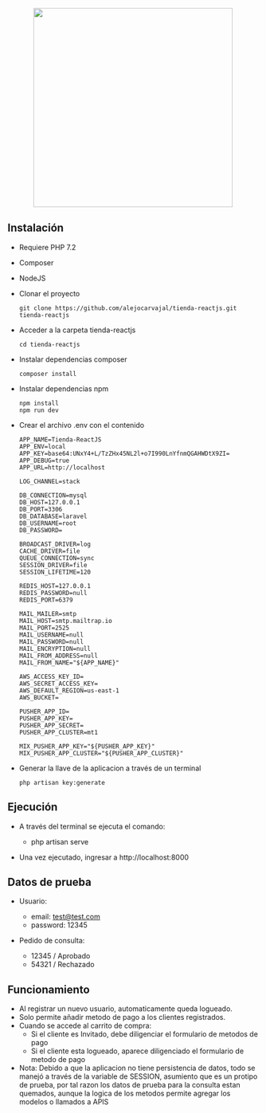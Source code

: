 <p align="center"><a href="https://laravel.com" target="_blank"><img src="https://raw.githubusercontent.com/laravel/art/master/logo-lockup/5%20SVG/2%20CMYK/1%20Full%20Color/laravel-logolockup-cmyk-red.svg" width="400"></a></p>


## Instalación

- Requiere PHP 7.2
- Composer
- NodeJS

- Clonar el proyecto
    ~~~
    git clone https://github.com/alejocarvajal/tienda-reactjs.git tienda-reactjs
    ~~~
- Acceder a la carpeta tienda-reactjs
    ~~~
    cd tienda-reactjs
    ~~~
- Instalar dependencias composer
    ~~~
    composer install
    ~~~
- Instalar dependencias npm
    ~~~
    npm install
    npm run dev
    ~~~
- Crear el archivo .env con el contenido
    ~~~
    APP_NAME=Tienda-ReactJS
    APP_ENV=local
    APP_KEY=base64:UNxY4+L/TzZHx45NL2l+o7I990LnYfnmQGAHWDtX9ZI=
    APP_DEBUG=true
    APP_URL=http://localhost

    LOG_CHANNEL=stack

    DB_CONNECTION=mysql
    DB_HOST=127.0.0.1
    DB_PORT=3306
    DB_DATABASE=laravel
    DB_USERNAME=root
    DB_PASSWORD=

    BROADCAST_DRIVER=log
    CACHE_DRIVER=file
    QUEUE_CONNECTION=sync
    SESSION_DRIVER=file
    SESSION_LIFETIME=120

    REDIS_HOST=127.0.0.1
    REDIS_PASSWORD=null
    REDIS_PORT=6379

    MAIL_MAILER=smtp
    MAIL_HOST=smtp.mailtrap.io
    MAIL_PORT=2525
    MAIL_USERNAME=null
    MAIL_PASSWORD=null
    MAIL_ENCRYPTION=null
    MAIL_FROM_ADDRESS=null
    MAIL_FROM_NAME="${APP_NAME}"

    AWS_ACCESS_KEY_ID=
    AWS_SECRET_ACCESS_KEY=
    AWS_DEFAULT_REGION=us-east-1
    AWS_BUCKET=

    PUSHER_APP_ID=
    PUSHER_APP_KEY=
    PUSHER_APP_SECRET=
    PUSHER_APP_CLUSTER=mt1

    MIX_PUSHER_APP_KEY="${PUSHER_APP_KEY}"
    MIX_PUSHER_APP_CLUSTER="${PUSHER_APP_CLUSTER}"
    ~~~
- Generar la llave de la aplicacion a través de un terminal

    ~~~
    php artisan key:generate
    ~~~
## Ejecución
- A través del terminal se ejecuta el comando:

    - php artisan serve

 - Una vez ejecutado, ingresar a http://localhost:8000

## Datos de prueba

- Usuario:

    - email: test@test.com
    - password: 12345

- Pedido de consulta:
    - 12345 / Aprobado
    - 54321 / Rechazado

## Funcionamiento
- Al registrar un nuevo usuario, automaticamente queda logueado.
- Solo permite añadir metodo de pago a los clientes registrados.
- Cuando se accede al carrito de compra:
    - Si el cliente es Invitado, debe diligenciar el formulario de metodos de pago
    - Si el cliente esta logueado, aparece diligenciado el formulario de metodo de pago
 - Nota: Debido a que la aplicacion no tiene persistencia de datos, todo se manejó a través de la variable de SESSION, asumiento que es un protipo de prueba, por tal razon los datos de prueba para la consulta estan quemados, aunque la logica de los metodos permite agregar los modelos o llamados a APIS